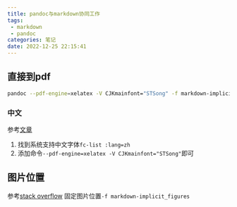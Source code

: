 ```yaml
---
title: pandoc与markdown协同工作
tags: 
 - markdown
 - pandoc
categories: 笔记
date: 2022-12-25 22:15:41
---
```



## 直接到pdf

```bash
pandoc --pdf-engine=xelatex -V CJKmainfont="STSong" -f markdown-implicit_figures source.md -o target.pdf
```

### 中文

参考[文章](https://jdhao.github.io/2017/12/10/pandoc-markdown-with-chinese/)

1. 找到系统支持中文字体`fc-list :lang=zh`
2. 添加命令`--pdf-engine=xelatex -V CJKmainfont="STSong"`即可

## 图片位置

参考[stack overflow](https://stackoverflow.com/questions/49482221/pandoc-markdown-to-pdf-image-position)
固定图片位置`-f markdown-implicit_figures`
